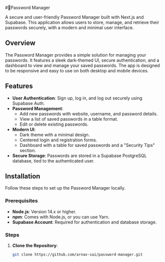 #🔐Password Manager

A secure and user-friendly Password Manager built with Next.js and Supabase. This application allows users to store, manage, and retrieve their passwords securely, with a modern and minimal user interface.

## Overview
The Password Manager provides a simple solution for managing your passwords. It features a sleek dark-themed UI, secure authentication, and a dashboard to view and manage your saved passwords. The app is designed to be responsive and easy to use on both desktop and mobile devices.

## Features
- **User Authentication**: Sign up, log in, and log out securely using Supabase Auth.
- **Password Management**:
  - Add new passwords with website, username, and password details.
  - View a list of saved passwords in a table format.
  - Edit or delete existing passwords.
- **Modern UI**:
  - Dark theme with a minimal design.
  - Centered login and registration forms.
  - Dashboard with a table for saved passwords and a "Security Tips" section.
- **Secure Storage**: Passwords are stored in a Supabase PostgreSQL database, tied to the authenticated user.

## Installation
Follow these steps to set up the Password Manager locally.

### Prerequisites
- **Node.js**: Version 14.x or higher.
- **npm**: Comes with Node.js, or you can use Yarn.
- **Supabase Account**: Required for authentication and database storage.

### Steps
1. **Clone the Repository**:
   ```bash
   git clone https://github.com/arnav-sai/password-manager.git

